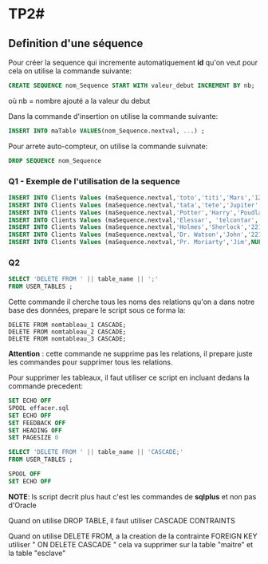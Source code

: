 # TP2#

## Definition d'une séquence

Pour créer la sequence qui incremente automatiquement  **id** qu'on veut pour cela on utilise la commande suivante:

```sql
CREATE SEQUENCE nom_Sequence START WITH valeur_debut INCREMENT BY nb;
```

où nb $=$ nombre ajouté a la valeur du debut

Dans la commande d'insertion on utilise la commande suivante:

```sql
INSERT INTO maTable VALUES(nom_Sequence.nextval, ...) ;
```

Pour arrete auto-compteur, on utilise la commande suivnate:

```sql
DROP SEQUENCE nom_Sequence
```

### Q1 - Exemple de l'utilisation de la sequence

```sql
INSERT INTO Clients Values (maSequence.nextval,'toto','titi','Mars','123456789123');
INSERT INTO Clients Values (maSequence.nextval,'tata','tete','Jupiter','234567891231');
INSERT INTO Clients Values (maSequence.nextval,'Potter','Harry','Poudlard','345678912312');
INSERT INTO Clients Values (maSequence.nextval,'Elessar', 'telcontar', 'fennas druinin', '456789123123');
INSERT INTO Clients Values (maSequence.nextval,'Holmes','Sherlock','221b Baker str','567891231234');
INSERT INTO Clients Values (maSequence.nextval,'Dr. Watson','John','221b Baker str','678912312345');
INSERT INTO Clients Values (maSequence.nextval,'Pr. Moriarty','Jim',NULL,NULL);
```

### Q2

```sql
SELECT 'DELETE FROM ' || table_name || ';'
FROM USER_TABLES ;
```

Cette commande il cherche tous les noms des relations qu'on a dans notre base des données, prepare le script sous ce forma la:

```
DELETE FROM nomtableau_1 CASCADE;
DELETE FROM nomtableau_2 CASCADE;
DELETE FROM nomtableau_3 CASCADE;
```

**Attention** : cette commande ne supprime pas les relations, il prepare juste les commandes pour supprimer tous les relations.

Pour supprimer les tableaux, il faut utiliser ce script en incluant dedans la commande precedent:

```sql
SET ECHO OFF
SPOOL effacer.sql
SET ECHO OFF
SET FEEDBACK OFF
SET HEADING OFF
SET PAGESIZE 0

SELECT 'DELETE FROM ' || table_name || 'CASCADE;'
FROM USER_TABLES ;

SPOOL OFF
SET ECHO OFF
```

**NOTE**: ls script decrit plus haut c'est les commandes de **sqlplus** et non pas d'Oracle



Quand on utilise DROP TABLE, il faut utiliser CASCADE CONTRAINTS

Quand on utilise DELETE FROM, a la creation de la contrainte FOREIGN KEY utiliser " ON DELETE CASCADE " cela va supprimer sur la table "maitre" et la table "esclave"

